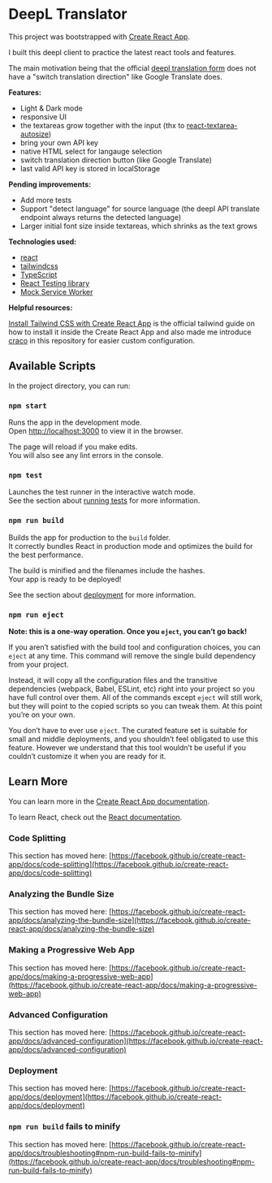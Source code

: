 # DeepL Translator

This project was bootstrapped with [Create React App](https://github.com/facebook/create-react-app).

I built this deepl client to practice the latest react tools and features.

The main motivation being that the official [deepl translation form](https://www.deepl.com/translator) does not have a "switch translation direction" like Google Translate does.

**Features:**
- Light & Dark mode
- responsive UI
- the textareas grow together with the input (thx to [react-textarea-autosize](https://github.com/Andarist/react-textarea-autosize#readme))
- bring your own API key
- native HTML select for langauge selection
- switch translation direction button (like Google Translate)
- last valid API key is stored in localStorage

**Pending improvements:**
- Add more tests
- Support "detect language" for source language (the deepl API translate endpoint always returns the detected language)
- Larger initial font size inside textareas, which shrinks as the text grows

**Technologies used:**
- [react](https://reactjs.org/)
- [tailwindcss](https://tailwindcss.com/)
- [TypeScript](https://www.typescriptlang.org/)
- [React Testing library](https://testing-library.com/docs/react-testing-library/intro/)
- [Mock Service Worker](https://mswjs.io/)

**Helpful resources:**

[Install Tailwind CSS with Create React App](https://tailwindcss.com/docs/guides/create-react-app) is the official tailwind guide on how to install it inside the Create React App and also made me introduce [craco](https://github.com/gsoft-inc/craco) in this repository for easier custom configuration.

## Available Scripts

In the project directory, you can run:

### `npm start`

Runs the app in the development mode.\
Open [http://localhost:3000](http://localhost:3000) to view it in the browser.

The page will reload if you make edits.\
You will also see any lint errors in the console.

### `npm test`

Launches the test runner in the interactive watch mode.\
See the section about [running tests](https://facebook.github.io/create-react-app/docs/running-tests) for more information.

### `npm run build`

Builds the app for production to the `build` folder.\
It correctly bundles React in production mode and optimizes the build for the best performance.

The build is minified and the filenames include the hashes.\
Your app is ready to be deployed!

See the section about [deployment](https://facebook.github.io/create-react-app/docs/deployment) for more information.

### `npm run eject`

**Note: this is a one-way operation. Once you `eject`, you can’t go back!**

If you aren’t satisfied with the build tool and configuration choices, you can `eject` at any time. This command will remove the single build dependency from your project.

Instead, it will copy all the configuration files and the transitive dependencies (webpack, Babel, ESLint, etc) right into your project so you have full control over them. All of the commands except `eject` will still work, but they will point to the copied scripts so you can tweak them. At this point you’re on your own.

You don’t have to ever use `eject`. The curated feature set is suitable for small and middle deployments, and you shouldn’t feel obligated to use this feature. However we understand that this tool wouldn’t be useful if you couldn’t customize it when you are ready for it.

## Learn More

You can learn more in the [Create React App documentation](https://facebook.github.io/create-react-app/docs/getting-started).

To learn React, check out the [React documentation](https://reactjs.org/).

### Code Splitting

This section has moved here: [https://facebook.github.io/create-react-app/docs/code-splitting](https://facebook.github.io/create-react-app/docs/code-splitting)

### Analyzing the Bundle Size

This section has moved here: [https://facebook.github.io/create-react-app/docs/analyzing-the-bundle-size](https://facebook.github.io/create-react-app/docs/analyzing-the-bundle-size)

### Making a Progressive Web App

This section has moved here: [https://facebook.github.io/create-react-app/docs/making-a-progressive-web-app](https://facebook.github.io/create-react-app/docs/making-a-progressive-web-app)

### Advanced Configuration

This section has moved here: [https://facebook.github.io/create-react-app/docs/advanced-configuration](https://facebook.github.io/create-react-app/docs/advanced-configuration)

### Deployment

This section has moved here: [https://facebook.github.io/create-react-app/docs/deployment](https://facebook.github.io/create-react-app/docs/deployment)

### `npm run build` fails to minify

This section has moved here: [https://facebook.github.io/create-react-app/docs/troubleshooting#npm-run-build-fails-to-minify](https://facebook.github.io/create-react-app/docs/troubleshooting#npm-run-build-fails-to-minify)
